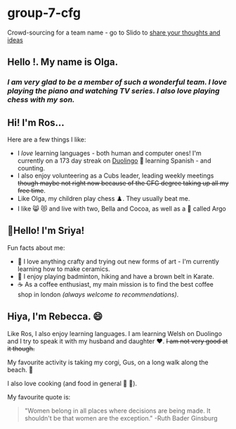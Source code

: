 # group-7-cfg

Crowd-sourcing for a team name - go to Slido to [share your thoughts and ideas](https://app.sli.do/event/nJUpEUVV1JFtQMmu9az1k3)

## **Hello !. My name is Olga.**
### _I am very glad to be a member of such a wonderful team. I love playing the piano and watching TV series. I also love playing chess with my son._


## **Hi! I'm Ros...**

Here are a few things I like:
* I _love_ learning languages - both human and computer ones! I'm currently on a 173 day streak on [Duolingo](https://www.duolingo.com/) :owl: learning Spanish - and counting. 
* I also enjoy volunteering as a Cubs leader, leading weekly meetings ~~though maybe not right now because of the CFG degree taking up all my free time~~. 
* Like Olga, my children play chess :chess_pawn:. They usually beat me.
* I like :smile_cat: :heart_eyes_cat: and live with two, Bella and Cocoa, as well as a :dog: called Argo

## **:wave:Hello! I'm Sriya!**

Fun facts about me:
* :art: I love anything crafty and trying out new forms of art - I'm currently learning how to make ceramics.
* :walking: I enjoy playing badminton, hiking and have a brown belt in Karate.
* :coffee: As a coffee enthusiast, my main mission is to find the best coffee shop in london _(always welcome to recommendations)_.


## **Hiya, I'm Rebecca.** :smile:

Like Ros, I also enjoy learning languages. I am learning Welsh on Duolingo and I try to speak it with my husband and daughter :heart:. ~~I am not very good at it though.~~

My favourite activity is taking my corgi, Gus, on a long walk along the beach. :ocean:

I also love cooking (and food in general :sushi: :pizza:).

My favourite quote is:
>"Women belong in all places where decisions are being made. It shouldn't be that women are the exception." 
 -Ruth Bader Ginsburg
